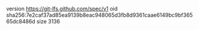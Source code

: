 version https://git-lfs.github.com/spec/v1
oid sha256:7e2caf37ad85ea9139b8eac948065d3fb8d9361caae6149bc9bf36565dc8486d
size 3136
